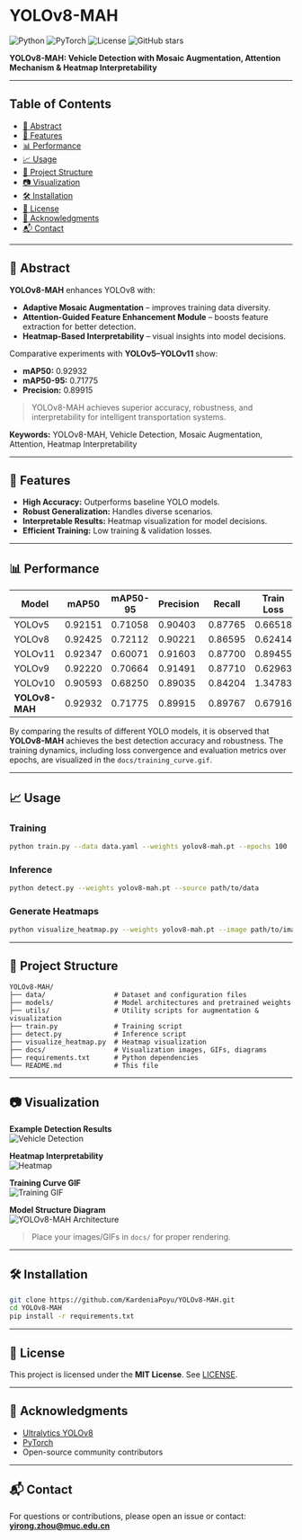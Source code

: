 # YOLOv8-MAH

![Python](https://img.shields.io/badge/Python-3.8+-blue)
![PyTorch](https://img.shields.io/badge/PyTorch-2.x-red)
![License](https://img.shields.io/badge/License-MIT-green)
![GitHub stars](https://img.shields.io/github/stars/KardeniaPoyu/YOLOv8-MAH?style=social)

**YOLOv8-MAH: Vehicle Detection with Mosaic Augmentation, Attention Mechanism & Heatmap Interpretability**

---

## Table of Contents

- [📖 Abstract](#-abstract)
- [🚀 Features](#-features)
- [📊 Performance](#-performance)
- [📈 Usage](#-usage)
- [📂 Project Structure](#-project-structure)
- [📷 Visualization](#-visualization)
- [🛠 Installation](#-installation)
- [📜 License](#-license)
- [🙌 Acknowledgments](#-acknowledgments)
- [📬 Contact](#-contact)

---

## 📖 Abstract

**YOLOv8-MAH** enhances YOLOv8 with:

- **Adaptive Mosaic Augmentation** – improves training data diversity.  
- **Attention-Guided Feature Enhancement Module** – boosts feature extraction for better detection.  
- **Heatmap-Based Interpretability** – visual insights into model decisions.  

Comparative experiments with **YOLOv5–YOLOv11** show:

- **mAP50:** 0.92932  
- **mAP50-95:** 0.71775  
- **Precision:** 0.89915  

> YOLOv8-MAH achieves superior accuracy, robustness, and interpretability for intelligent transportation systems.

**Keywords:** YOLOv8-MAH, Vehicle Detection, Mosaic Augmentation, Attention, Heatmap Interpretability

---

## 🚀 Features

- **High Accuracy:** Outperforms baseline YOLO models.  
- **Robust Generalization:** Handles diverse scenarios.  
- **Interpretable Results:** Heatmap visualization for model decisions.  
- **Efficient Training:** Low training & validation losses.  

---

## 📊 Performance

| Model        | mAP50   | mAP50-95 | Precision | Recall  | Train Loss | Val Loss |
|-------------|---------|-----------|-----------|--------|------------|----------|
| YOLOv5      | 0.92151 | 0.71058   | 0.90403   | 0.87765 | 0.66518    | 0.95083 |
| YOLOv8      | 0.92425 | 0.72112   | 0.90221   | 0.86595 | 0.62414    | 0.94234 |
| YOLOv11     | 0.92347 | 0.60071   | 0.91603   | 0.87700 | 0.89455    | 1.37169 |
| YOLOv9      | 0.92220 | 0.70664   | 0.91491   | 0.87710 | 0.62963    | 0.97373 |
| YOLOv10     | 0.90593 | 0.68250   | 0.89035   | 0.84204 | 1.34783    | 2.00352 |
| **YOLOv8-MAH** | 0.92932 | 0.71775   | 0.89915   | 0.89767 | 0.67916    | 0.94080 |

By comparing the results of different YOLO models, it is observed that **YOLOv8-MAH** achieves the best detection accuracy and robustness. The training dynamics, including loss convergence and evaluation metrics over epochs, are visualized in the `docs/training_curve.gif`.

---

## 📈 Usage

### Training

```bash
python train.py --data data.yaml --weights yolov8-mah.pt --epochs 100
```

### Inference

```bash
python detect.py --weights yolov8-mah.pt --source path/to/data
```

### Generate Heatmaps

```bash
python visualize_heatmap.py --weights yolov8-mah.pt --image path/to/image
```

---

## 📂 Project Structure

```
YOLOv8-MAH/
├── data/                 # Dataset and configuration files
├── models/               # Model architectures and pretrained weights
├── utils/                # Utility scripts for augmentation & visualization
├── train.py              # Training script
├── detect.py             # Inference script
├── visualize_heatmap.py  # Heatmap visualization
├── docs/                 # Visualization images, GIFs, diagrams
├── requirements.txt      # Python dependencies
└── README.md             # This file
```

---

## 📷 Visualization

**Example Detection Results**  
![Vehicle Detection](docs/vehicle_example.jpg)

**Heatmap Interpretability**  
![Heatmap](docs/heatmap_example.jpg)

**Training Curve GIF**  
![Training GIF](docs/training_curve.gif)

**Model Structure Diagram**  
![YOLOv8-MAH Architecture](docs/model_structure.png)

> Place your images/GIFs in `docs/` for proper rendering.

---

## 🛠 Installation

```bash
git clone https://github.com/KardeniaPoyu/YOLOv8-MAH.git
cd YOLOv8-MAH
pip install -r requirements.txt
```

---

## 📜 License

This project is licensed under the **MIT License**. See [LICENSE](LICENSE).

---

## 🙌 Acknowledgments

- [Ultralytics YOLOv8](https://github.com/ultralytics/ultralytics)  
- [PyTorch](https://pytorch.org/)  
- Open-source community contributors

---

## 📬 Contact

For questions or contributions, please open an issue or contact: **yirong.zhou@muc.edu.cn**
